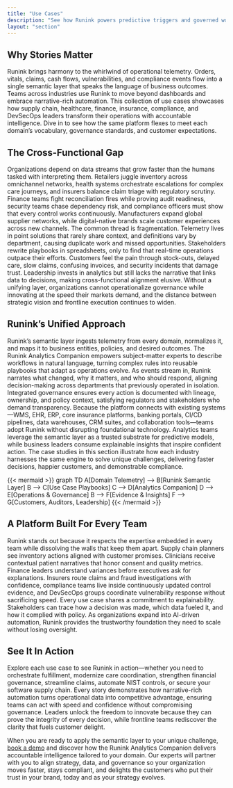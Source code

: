 ```yaml
---
title: "Use Cases"
description: "See how Runink powers predictive triggers and governed workflows across supply chain, healthcare, finance, insurance, and security."
layout: "section"
---
```


## Why Stories Matter

Runink brings harmony to the whirlwind of operational telemetry. Orders, vitals, claims, cash flows, vulnerabilities, and compliance events flow into a single semantic layer that speaks the language of business outcomes. Teams across industries use Runink to move beyond dashboards and embrace narrative-rich automation. This collection of use cases showcases how supply chain, healthcare, finance, insurance, compliance, and DevSecOps leaders transform their operations with accountable intelligence. Dive in to see how the same platform flexes to meet each domain’s vocabulary, governance standards, and customer expectations.

## The Cross-Functional Gap

Organizations depend on data streams that grow faster than the humans tasked with interpreting them. Retailers juggle inventory across omnichannel networks, health systems orchestrate escalations for complex care journeys, and insurers balance claim triage with regulatory scrutiny. Finance teams fight reconciliation fires while proving audit readiness, security teams chase dependency risk, and compliance officers must show that every control works continuously. Manufacturers expand global supplier networks, while digital-native brands scale customer experiences across new channels. The common thread is fragmentation. Telemetry lives in point solutions that rarely share context, and definitions vary by department, causing duplicate work and missed opportunities. Stakeholders rewrite playbooks in spreadsheets, only to find that real-time operations outpace their efforts. Customers feel the pain through stock-outs, delayed care, slow claims, confusing invoices, and security incidents that damage trust. Leadership invests in analytics but still lacks the narrative that links data to decisions, making cross-functional alignment elusive. Without a unifying layer, organizations cannot operationalize governance while innovating at the speed their markets demand, and the distance between strategic vision and frontline execution continues to widen.

## Runink’s Unified Approach

Runink’s semantic layer ingests telemetry from every domain, normalizes it, and maps it to business entities, policies, and desired outcomes. The Runink Analytics Companion empowers subject-matter experts to describe workflows in natural language, turning complex rules into reusable playbooks that adapt as operations evolve. As events stream in, Runink narrates what changed, why it matters, and who should respond, aligning decision-making across departments that previously operated in isolation. Integrated governance ensures every action is documented with lineage, ownership, and policy context, satisfying regulators and stakeholders who demand transparency. Because the platform connects with existing systems—WMS, EHR, ERP, core insurance platforms, banking portals, CI/CD pipelines, data warehouses, CRM suites, and collaboration tools—teams adopt Runink without disrupting foundational technology. Analytics teams leverage the semantic layer as a trusted substrate for predictive models, while business leaders consume explainable insights that inspire confident action. The case studies in this section illustrate how each industry harnesses the same engine to solve unique challenges, delivering faster decisions, happier customers, and demonstrable compliance.

{{< mermaid >}}
graph TD
  A[Domain Telemetry] --> B[Runink Semantic Layer]
  B --> C[Use Case Playbooks]
  C --> D[Analytics Companion]
  D --> E[Operations & Governance]
  B --> F[Evidence & Insights]
  F --> G[Customers, Auditors, Leadership]
{{< /mermaid >}}

## A Platform Built For Every Team

Runink stands out because it respects the expertise embedded in every team while dissolving the walls that keep them apart. Supply chain planners see inventory actions aligned with customer promises. Clinicians receive contextual patient narratives that honor consent and quality metrics. Finance leaders understand variances before executives ask for explanations. Insurers route claims and fraud investigations with confidence, compliance teams live inside continuously updated control evidence, and DevSecOps groups coordinate vulnerability response without sacrificing speed. Every use case shares a commitment to explainability. Stakeholders can trace how a decision was made, which data fueled it, and how it complied with policy. As organizations expand into AI-driven automation, Runink provides the trustworthy foundation they need to scale without losing oversight.

## See It In Action

Explore each use case to see Runink in action—whether you need to orchestrate fulfillment, modernize care coordination, strengthen financial governance, streamline claims, automate NIST controls, or secure your software supply chain. Every story demonstrates how narrative-rich automation turns operational data into competitive advantage, ensuring teams can act with speed and confidence without compromising governance. Leaders unlock the freedom to innovate because they can prove the integrity of every decision, while frontline teams rediscover the clarity that fuels customer delight. 

When you are ready to apply the semantic layer to your unique challenge, [book a demo](/contact) and discover how the Runink Analytics Companion delivers accountable intelligence tailored to your domain. Our experts will partner with you to align strategy, data, and governance so your organization moves faster, stays compliant, and delights the customers who put their trust in your brand, today and as your strategy evolves.
